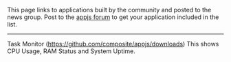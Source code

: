 This page links to applications built by the community and posted to the news group. Post to the [appjs forum](https://groups.google.com/forum/#!forum/appjs-dev) to get your application included in the list.

---

Task Monitor (https://github.com/composite/appjs/downloads)
This shows CPU Usage, RAM Status and System Uptime.


